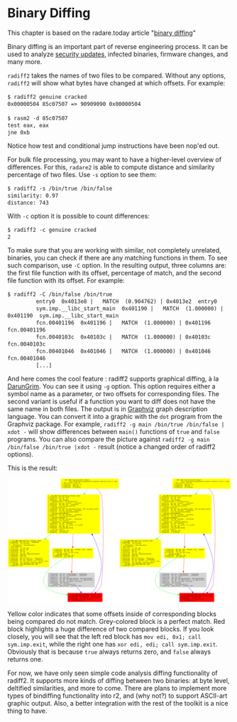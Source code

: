 # Binary Diffing

This chapter is based on the radare.today article "[binary diffing](http://radare.today/binary-diffing/)"

Binary diffing is an important part of reverse engineering process. It can be used to analyze [security updates](https://en.wikipedia.org/wiki/Patch_Tuesday), infected binaries, firmware changes, and many more.

`radiff2` takes the names of two files to be compared. Without any options, `radiff2` will show what bytes have changed at which offsets. For example:

    $ radiff2 genuine cracked 
    0x00000504 85c07507 => 90909090 0x00000504

    $ rasm2 -d 85c07507
    test eax, eax
    jne 0xb

Notice how test and conditional jump instructions have been nop'ed out.

For bulk file processing, you may want to have a higher-level overview of differences. For this, `radare2` is able to compute distance and similarity percentage of two files. Use `-s` option to see them:

    $ radiff2 -s /bin/true /bin/false
    similarity: 0.97
    distance: 743
    
With `-c` option it is possible to count differences:

    $ radiff2 -c genuine cracked
    2  
    
To make sure that you are working with similar, not completely unrelated, binaries, you can check if there are any matching functions in them. To see such comparison, use `-C` option. In the resulting output, three columns are: the first file function with its offset, percentage of match, and the second file function with its offset. For example:

    $ radiff2 -C /bin/false /bin/true 
             entry0  0x4013e8 |   MATCH  (0.904762) | 0x4013e2  entry0
             sym.imp.__libc_start_main  0x401190 |   MATCH  (1.000000) | 0x401190  sym.imp.__libc_start_main  
             fcn.00401196  0x401196 |   MATCH  (1.000000) | 0x401196  fcn.00401196
             fcn.0040103c  0x40103c |   MATCH  (1.000000) | 0x40103c  fcn.0040103c
             fcn.00401046  0x401046 |   MATCH  (1.000000) | 0x401046  fcn.00401046
             [...]


And here comes the cool feature : radiff2 supports graphical diffing, à la [DarunGrim](http://www.darungrim.org/). You can see it using `-g` option. This option requires either a symbol name as a parameter, or two offsets for corresponding files. The second variant is useful if a function you want to diff does not have the same name in both files.
The output is in [Graphviz](http://graphviz.org/) graph description language. You can convert it into a graphic with the `dot` program from the Graphviz package.
For example, `radiff2 -g main /bin/true /bin/false | xdot -` will show differences between `main()` functions of `true` and `false` programs. You can also compare the picture against `radiff2 -g main /bin/false /bin/true |xdot -` result (notice a changed order of radiff2 options).

This is the result:

![/bin/true vs /bin/false](pics/true_false.png)

Yellow color indicates that some offsets inside of corresponding blocks being compared do not match. Grey-colored block is a perfect match. Red block highlights a huge difference of two compared blocks. If you look closely, you will see that the left red block has `mov edi, 0x1; call sym.imp.exit`, while the right one has `xor edi, edi; call sym.imp.exit`. Obviously that is because `true` always returns zero, and `false` always returns one.

For now, we have only seen simple code analysis diffing functionality of radiff2. It supports more kinds of diffing between two binaries: at byte level, deltified similarities, and more to come.
There are plans to implement more types of bindiffing functionality into r2, and (why not?) to support ASCII-art graphic output. Also, a better integration with the rest of the toolkit is a nice thing to have.


